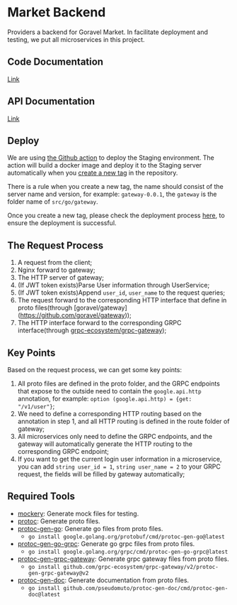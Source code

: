 # Market Backend

Providers a backend for Goravel Market. In facilitate deployment and testing, we put all microservices in this project.

## Code Documentation

[Link](src/README.md)

## API Documentation

[Link](https://htmlpreview.github.io/?https://github.com/goravel-ecosystem/market-backend/blob/master/src/doc/index.html#string)

## Deploy

We are using [the Github action](.github/workflows/build-docker-image.yml) to deploy the Staging environment. The 
action will build a docker image and deploy it to the Staging server automatically when you [create a new tag](https://github.com/goravel-ecosystem/market-backend/releases/new) 
in the repository. 

There is a rule when you create a new tag, the name should consist of the server name and version, for example: 
`gateway-0.0.1`, the `gateway` is the folder name of `src/go/gateway`.

Once you create a new tag, please check the deployment process [here](https://github.com/goravel-ecosystem/market-backend/actions), 
to ensure the deployment is successful.

## The Request Process

1. A request from the client;
2. Nginx forward to gateway;
3. The HTTP server of gateway;
4. (If JWT token exists)Parse User information through UserService;
5. (If JWT token exists)Append `user_id`, `user_name` to the request queries;
6. The request forward to the corresponding HTTP interface that define in proto files(through [goravel/gateway]
(https://github.com/goravel/gateway));
7. The HTTP interface forward to the corresponding GRPC interface(through [grpc-ecosystem/grpc-gateway](https://github.com/grpc-ecosystem/grpc-gateway));

## Key Points

Based on the request process, we can get some key points:

1. All proto files are defined in the proto folder, and the GRPC endpoints that expose to the outside need to 
   contain the `google.api.http` annotation, for example: `option (google.api.http) = {get: "/v1/user"}`;
2. We need to define a corresponding HTTP routing based on the annotation in step 1, and all HTTP routing is 
   defined in the route folder of gateway;
3. All microservices only need to define the GRPC endpoints, and the gateway will automatically generate the 
   HTTP routing to the corresponding GRPC endpoint;
4. If you want to get the current login user information in a microservice, you can add `string user_id = 1`, 
   `string user_name = 2` to your GRPC request, the fields will be filled by gateway automatically; 

## Required Tools

- [mockery](https://vektra.github.io/mockery/latest/installation/#github-release): Generate mock files for testing.
- [protoc](https://grpc.io/docs/protoc-installation/): Generate proto files.
- [protoc-gen-go](https://grpc.io/docs/languages/go/quickstart/#prerequisites): Generate go files from proto files.
  - `go install google.golang.org/protobuf/cmd/protoc-gen-go@latest`
- [protoc-gen-go-grpc](https://grpc.io/docs/languages/go/quickstart/#prerequisites): Generate go grpc files from proto 
  files.
  - `go install google.golang.org/grpc/cmd/protoc-gen-go-grpc@latest`
- [protoc-gen-grpc-gateway](https://github.com/grpc-ecosystem/grpc-gateway): Generate grpc gateway files from proto files.
  - `go install github.com/grpc-ecosystem/grpc-gateway/v2/protoc-gen-grpc-gateway@v2`
- [protoc-gen-doc](https://github.com/pseudomuto/protoc-gen-doc): Generate documentation from proto files.
  - `go install github.com/pseudomuto/protoc-gen-doc/cmd/protoc-gen-doc@latest`
